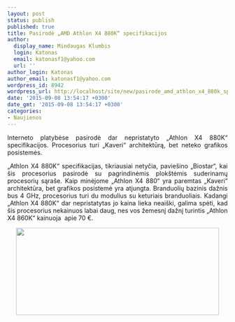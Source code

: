```yaml
---
layout: post
status: publish
published: true
title: Pasirodė „AMD Athlon X4 880K“ specifikacijos
author:
  display_name: Mindaugas Klumbis
  login: Katonas
  email: katonasf1@yahoo.com
  url: ''
author_login: Katonas
author_email: katonasf1@yahoo.com
wordpress_id: 8942
wordpress_url: http://localhost/site/new/pasirode_amd_athlon_x4_880k_specifikacijos/
date: '2015-09-08 13:54:17 +0300'
date_gmt: '2015-09-08 13:54:17 +0300'
categories:
- Naujienos
---
```

<p style="text-align: justify;">
	Interneto platybėse pasirodė dar nepristatyto &bdquo;Athlon X4 880K&ldquo; specifikacijos. Procesorius turi &bdquo;Kaveri&ldquo; architektūrą, bet neteko grafikos posistemės.</p>
<p style="text-align: justify;">
	&bdquo;Athlon X4 880K&ldquo; specifikacijas, tikriausiai netyčia, pavie&scaron;ino &bdquo;Biostar&ldquo;, kai &scaron;is procesorius pasirodė su pagrindinėmis plok&scaron;tėmis suderinamų procesorių sąra&scaron;e. Kaip minėjome &bdquo;Athlon X4 880&ldquo; yra paremtas &bdquo;Kaveri&ldquo; architektūra, bet grafikos posistemė yra atjungta. Branduolių bazinis dažnis bus 4 GHz, procesorius turi du modulius su keturiais branduoliais. Kadangi &bdquo;Athlon X4 880K&ldquo; dar nepristatytas jo kaina lieka neai&scaron;ki, galima spėti, kad &scaron;is procesorius nekainuos labai daug, nes vos žemesnį dažnį turintis &bdquo;Athlon X4 860K&ldquo; kainuoja &nbsp;apie 70 &euro;.</p>
<p style="text-align: center;">
	<a href="http://technews.lt/userfiles/Athlon x4 880k specs.PNG"><img alt="" src="http://technews.lt/userfiles/Athlon x4 880k specs.PNG" style="width: 464px; height: 200px;" /></a></p>
